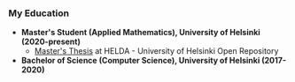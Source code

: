 ### My Education

- **Master's Student (Applied Mathematics), University of Helsinki (2020-present)**
  - [Master's Thesis](https://helda.helsinki.fi/handle/10138/357424) at HELDA - University of Helsinki Open Repository
- **Bachelor of Science (Computer Science), University of Helsinki (2017-2020)**

<!---
Jsos17/Jsos17 is a ✨ special ✨ repository because its `README.md` (this file) appears on your GitHub profile.
You can click the Preview link to take a look at your changes.
--->
